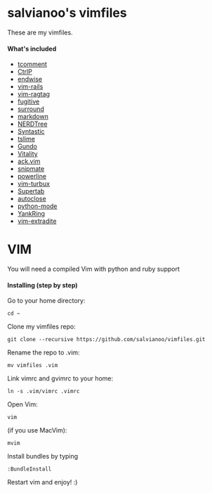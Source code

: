 salvianoo's vimfiles
========

These are my vimfiles. 

#### What's included

* [tcomment](https://github.com/tomtom/tcomment_vim)
* [CtrlP](https://github.com/kien/ctrlp.vim)
* [endwise](https://github.com/tpope/vim-endwise)
* [vim-rails](https://github.com/tpope/vim-rails)
* [vim-ragtag](https://github.com/tpope/vim-ragtag)
* [fugitive](https://github.com/tpope/vim-fugitive)
* [surround](https://github.com/tpope/vim-surround)
* [markdown](https://github.com/tpope/vim-markdown)
* [NERDTree](https://github.com/scrooloose/nerdtree)
* [Syntastic](https://github.com/scrooloose/syntastic)
* [tslime](https://github.com/jsl/tslime.vim)
* [Gundo](https://github.com/jsl/gundo.vim)
* [Vitality](https://github.com/jsl/vitality.vim)
* [ack.vim](https://github.com/mileszs/ack.vim)
* [snipmate](https://github.com/msanders/snipmate.vim)
* [powerline](https://github.com/Lokaltog/vim-powerline)
* [vim-turbux](https://github.com/jgdavey/vim-turbux)
* [Supertab](https://github.com/ervandex/supertab)
* [autoclose](https://github.com/Townk/vim-autoclose)
* [python-mode](https://github.com/klen/python-mode)
* [YankRing](https://github.com/vim-scripts/YankRing.vim)
* [vim-extradite](https://github.com/int3/vim-extradite)

VIM
===

You will need a compiled Vim with python and ruby support

#### Installing (step by step)

Go to your home directory:

    cd ~

Clone my vimfiles repo:

    git clone --recursive https://github.com/salvianoo/vimfiles.git

Rename the repo to .vim:

    mv vimfiles .vim

Link vimrc and gvimrc to your home:

    ln -s .vim/vimrc .vimrc

Open Vim:

    vim

(if you use MacVim):

    mvim

Install bundles by typing
   
    :BundleInstall

Restart vim and enjoy! :)
